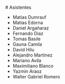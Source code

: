 # Asistentes

- Matias Dumrauf
- Matias Edorna
- Daniel Argañaraz
- Fernando Diaz
- Tomas Basile
- Gauna Camila
- David Hilu
- Alejandro Martinez
- Mariano Avila
- Maximiliano Blanco
- Yazmin Araoz
- Walter Gabriel Romero
